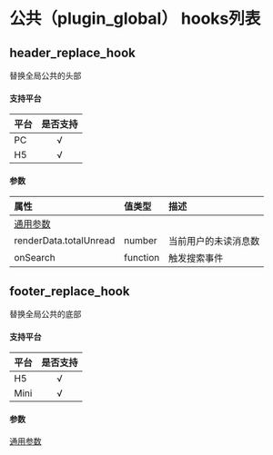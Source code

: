 # 公共（plugin_global） hooks列表

## header_replace_hook

替换全局公共的头部

#### 支持平台

| 平台 | 是否支持 |
| :--- | :------: |
| PC   |    √     |
| H5   |    √     |

#### 参数

| 属性                                                         | 值类型   | 描述                 |
| :----------------------------------------------------------- | :------- | :------------------- |
| [通用参数](./common_props.md) |          |                      |
| renderData.totalUnread                                       | number   | 当前用户的未读消息数 |
| onSearch                                                     | function | 触发搜索事件         |

## footer_replace_hook

替换全局公共的底部

#### 支持平台

| 平台 | 是否支持 |
| :--- | :------: |
| H5   |    √     |
| Mini |    √     |

#### 参数

[通用参数](./common_props.md)